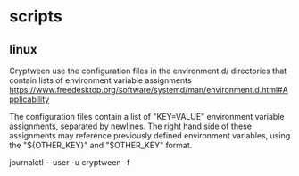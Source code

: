 # scripts

## linux
Cryptween use the configuration files in the environment.d/ directories that contain lists of environment variable assignments https://www.freedesktop.org/software/systemd/man/environment.d.html#Applicability

The configuration files contain a list of "KEY=VALUE" environment variable assignments, separated by newlines. The right hand side of these assignments may reference previously defined environment variables, using the "${OTHER_KEY}" and "$OTHER_KEY" format.

journalctl --user -u cryptween -f